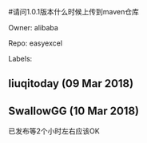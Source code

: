 #请问1.0.1版本什么时候上传到maven仓库

Owner: alibaba

Repo: easyexcel

Labels: 

## liuqitoday (09 Mar 2018)



## SwallowGG (10 Mar 2018)

已发布等2个小时左右应该OK

